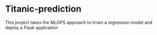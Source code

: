# Titanic-prediction
This project takes the MLOPS approach to trrain a regression model and deploy a Flask application
